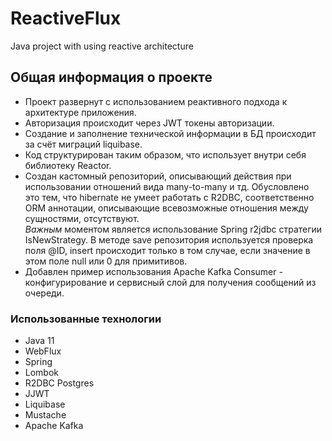 # ReactiveFlux
Java project with using reactive architecture 

## Общая информация о проекте
* Проект развернут с использованием реактивного подхода к архитектуре приложения.  
* Авторизация происходит через JWT токены авторизации.  
* Создание и заполнение технической информации в БД происходит за счёт миграций liquibase.  
* Код структурирован таким образом, что использует внутри себя библиотеку Reactor.  
* Создан кастомный репозиторий, описывающий действия при использовании отношений вида many-to-many и тд. Обусловлено это тем, что hibernate не умеет работать с R2DBC, соответственно ORM аннотации, описывающие всевозможные отношения между сущностями, отсутствуют.  
*Важным* моментом является использование Spring r2jdbc стратегии IsNewStrategy. В методе save репозитория используется проверка поля @ID, insert происходит только в том случае, если значение в этом поле null или 0 для примитивов.
* Добавлен пример использования Apache Kafka Consumer - конфигурирование и сервисный слой для получения сообщений из очереди.

### Использованные технологии
* Java 11
* WebFlux
* Spring
* Lombok
* R2DBC Postgres
* JJWT
* Liquibase
* Mustache
* Apache Kafka
